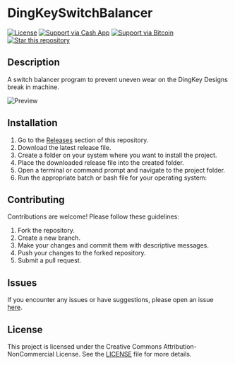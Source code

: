 # DingKeySwitchBalancer

[![License](https://img.shields.io/badge/License-CC%20BY--NC%204.0-lightgrey.svg)](LICENSE.md)
[![Support via Cash App](https://img.shields.io/badge/Support-Cash%20App-brightgreen.svg)](https://cash.app/$kaxoncash)
[![Support via Bitcoin](https://img.shields.io/badge/Support-Bitcoin-orange.svg)](https://imgur.com/a/p4RtHiB)
[![Star this repository](https://img.shields.io/github/stars/kaxlabs/DingKeySwitchBalancer?style=social)](https://github.com/kaxlabs/DingKeySwitchBalancer)

## Description

A switch balancer program to prevent uneven wear on the DingKey Designs break in machine.

![Preview](https://i.imgur.com/wqOtzQM.png)

## Installation

1. Go to the [Releases](https://github.com/kaxlabs/DingKeySwitchBalancer/releases) section of this repository.
2. Download the latest release file.
3. Create a folder on your system where you want to install the project.
4. Place the downloaded release file into the created folder.
5. Open a terminal or command prompt and navigate to the project folder.
6. Run the appropriate batch or bash file for your operating system:

## Contributing

Contributions are welcome! Please follow these guidelines:

1. Fork the repository.
2. Create a new branch.
3. Make your changes and commit them with descriptive messages.
4. Push your changes to the forked repository.
5. Submit a pull request.

## Issues

If you encounter any issues or have suggestions, please open an issue [here](https://github.com/kaxlabs/DingKeySwitchBalancer/issues).

## License

This project is licensed under the Creative Commons Attribution-NonCommercial License. See the [LICENSE](LICENSE.md) file for more details.
